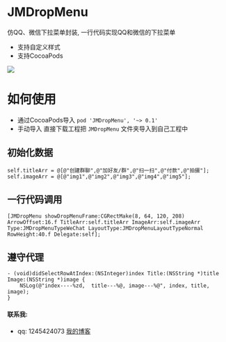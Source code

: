 # JMDropMenu
仿QQ、微信下拉菜单封装, 一行代码实现QQ和微信的下拉菜单
* 支持自定义样式
* 支持CocoaPods

![](https://github.com/JunAILiang/JMDropMenu/JMDropMenu.gif)  

# 如何使用
* 通过CocoaPods导入 `pod 'JMDropMenu', '~> 0.1'`
* 手动导入 直接下载工程把 `JMDropMenu` 文件夹导入到自己工程中

## 初始化数据
```
self.titleArr = @[@"创建群聊",@"加好友/群",@"扫一扫",@"付款",@"拍摄"];
self.imageArr = @[@"img1",@"img2",@"img3",@"img4",@"img5"];
```

## 一行代码调用
```
[JMDropMenu showDropMenuFrame:CGRectMake(8, 64, 120, 208) ArrowOffset:16.f TitleArr:self.titleArr ImageArr:self.imageArr Type:JMDropMenuTypeWeChat LayoutType:JMDropMenuLayoutTypeNormal RowHeight:40.f Delegate:self];
```

## 遵守代理
```
- (void)didSelectRowAtIndex:(NSInteger)index Title:(NSString *)title Image:(NSString *)image {
    NSLog(@"index----%zd,  title---%@, image---%@", index, title, image);
}
```

#### 联系我:
   * qq: 1245424073
[我的博客](https://ljmvip.cn)
